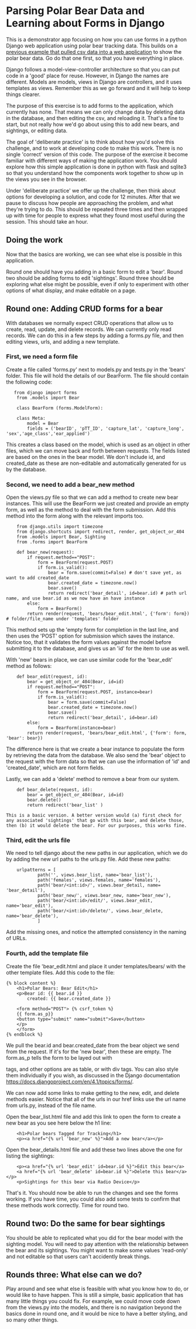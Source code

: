 # Parsing Polar Bear Data and Learning about Forms in Django
This is a demonstrator app focusing on how you can use forms in a python Django web application using polar bear tracking data. This builds on a [previous example that pulled csv data into a web application](https://github.com/scharlau/polar_bears_django) to show the polar bear data. Go do that one first, so that you have everything in place. 

Django follows a model-view-controller architecture so that you can put code in a 'good' place for reuse. However, in Django the names are different. Models are models, views in Django are controllers, and it uses templates as views. Remember this as we go forward and it will help to keep things clearer.

The purpose of this exercise is to add forms to the application, which currently has none. That means we can only change data by deleting data in the database, and then editing the csv, and reloading it. That's a fine to start, but not really how we'd go about using this to add new bears, and sightings, or editing data.

The goal of 'deliberate practice' is to think about how you'd solve this challenge, and to work at developing code to make this work. There is no single 'correct' version of this code. The purpose of the exercise it become familiar with different ways of making the application work. You should explore how this simple application is done in python with flask and sqlite3 so that you understand how the components work together to show up in the views you see in the browser.

Under 'deliberate practice' we offer up the challenge, then think about options for developing a solution, and code for 12 minutes. After that we pause to discuss how people are approaching the problem, and what they're trying to do. This should be repeated three times and then wrapped up with time for people to express what they found most useful during the session. This should take an hour.

## Doing the work
Now that the basics are working, we can see what else is possible in this application.

Round one should have you adding in a basic form to edit a 'bear'. 
Round two should be adding forms to edit 'sightings'.
Round three should be exploring what else might be possible, even if only to experiment with other options of what display, and make editable on a page.

## Round one: Adding CRUD forms for a bear
With databases we normally expect CRUD operations that allow us to create, read, update, and delete records. We can currently only read records. We can do this in a few steps by adding a forms.py file, and then editing views, urls, and adding a new template.

### First, we need a form file
Create a file called 'forms.py' next to models.py and tests.py in the 'bears' folder. This file will hold the details of our BearForm. The file should contain the following code:

       from django import forms
        from .models import Bear

        class BearForm (forms.ModelForm):

        class Meta:
            model = Bear
            fields = ('bearID', 'pTT_ID', 'capture_lat', 'capture_long', 'sex','age_class','ear_applied') 

This creates a class based on the model, which is used as an object in other files, which we can move back and forth between requests. The fields listed are based on the ones in the bear model. We don't include id, and created_date as these are non-editable and automatically generated for us by the database.

### Second, we need to add a bear_new method
Open the views.py file so that we can add a method to create new bear instances. This will use the BearForm we just created and provide an empty form, as well as the method to deal with the form submission. Add this method into the form along with the relevant imports too.

        from django.utils import timezone
        from django.shortcuts import redirect, render, get_object_or_404
        from .models import Bear, Sighting
        from .forms import BearForm

        def bear_new(request):
            if request.method=="POST":
                form = BearForm(request.POST)
                if form.is_valid():
                    bear = form.save(commit=False) # don't save yet, as want to add created_date
                    bear.created_date = timezone.now()
                    bear.save()
                    return redirect('bear_detail', id=bear.id) # path url name, and use bear.id as we now have an have instance
            else:
                form = BearForm()
            return render(request, 'bears/bear_edit.html', {'form': form}) # folder/file_name under 'templates' folder

This method sets up the 'empty form for completion in the last line, and then uses the 'POST' option for submission which saves the instance. Notice too, that it validates the form values against the model before submitting it to the database, and gives us an 'id' for the item to use as well.

With 'new' bears in place, we can use similar code for the 'bear_edit' method as follows:

        def bear_edit(request, id):
            bear = get_object_or_404(Bear, id=id)
            if request.method=="POST":
                form = BearForm(request.POST, instance=bear)
                if form.is_valid():
                    bear = form.save(commit=False)
                    bear.created_date = timezone.now()
                    bear.save()
                    return redirect('bear_detail', id=bear.id)
            else:
                form = BearForm(instance=bear)
            return render(request, 'bears/bear_edit.html', {'form': form, 'bear': bear})

The difference here is that we create a bear instance to populate the form by retrieving the data from the database. We also send the 'bear' object to the request with the form data so that we can use the information of 'id' and 'created_date', which are not form fields.

Lastly, we can add a 'delete' method to remove a bear from our system.

        def bear_delete(request, id):
            bear = get_object_or_404(Bear, id=id)
            bear.delete()
            return redirect('bear_list' )
    
    This is a basic version. A better version would (a) first check for any associated 'sightings' that go with this bear, and delete those, then (b) it would delete the bear. For our purposes, this works fine.

### Third, edit the urls file
We need to tell django about the new paths in our application, which we do by adding the new url paths to the urls.py file. Add these new paths:


        urlpatterns = [
                path('', views.bear_list, name='bear_list'),
                path('females', views.females, name='females'),
                path('bear/<int:id>/', views.bear_detail, name= 'bear_detail'),
                path('bear_new/', views.bear_new, name='bear_new'),
                path('bear/<int:id>/edit/', views.bear_edit, name='bear_edit'),
                path('bear/<int:id>/delete/', views.bear_delete, name='bear_delete'),
                ]

Add the missing ones, and notice the attempted consistency in the naming of URLs.

### Fourth, add the template file
Create the file 'bear_edit.html and place it under templates/bears/ with the other template files. Add this code to the file:

    {% block content %}
        <h1>Polar Bears: Bear Edit</h1>
        <p>Bear id: {{ bear.id }}  
            created: {{ bear.created_date }}

        <form method="POST"> {% csrf_token %}
        {{ form.as_p}}
        <button type="submit" name="submit">Save</button>
        </p>
        </form>
    {% endblock %}

We pull the bear.id and bear.created_date from the bear object we send from the request. If it's for the 'new bear', then these are empty. The form.as_p tells the form to be layed out with<p> tags, and other options are as table, or with div tags. You can also style them individually if you wish, as discussed in the Django documentation https://docs.djangoproject.com/en/4.1/topics/forms/. 

We can now add some links to make getting to the new, edit, and delete methods easier. Notice that all of the urls in our href links use the url name from urls.py, instead of the file name.

Open the bear_list.html file and add this link to open the form to create a new bear as you see here below the h1 line:

        <h1>Polar bears Tagged for Tracking</h1>
        <p><a href="{% url 'bear_new' %}">Add a new bear</a></p>

Open the bear_details.html file and add these two lines above the one for listing the sightings:

        <p><a href="{% url 'bear_edit' id=bear.id %}">Edit this bear</a> 
        <a href="{% url 'bear_delete' id=bear.id %}">Delete this bear</a></p>
        <p>Sightings for this bear via Radio Device</p>

That's it. You should now be able to run the changes and see the forms working. If you have time, you could also add some tests to confirm that these methods work correctly. Time for round two.

## Round two: Do the same for bear sightings
You should be able to replicated what you did for the bear model with the sighting model. You will need to pay attention with the relationship between the bear and its sightings. You might want to make some values 'read-only' and not editable so that users can't accidently break things.

## Rounds three: What else can we do?
Play around and see what else is feasible with what you know how to do, or would like to have happen. This is still a simple, basic application that has many little things you could fix. For example, we could move code down from the views.py into the models, and there is no navigation beyond the basics done in round one, and it would be nice to have a better styling, and so many other things.
